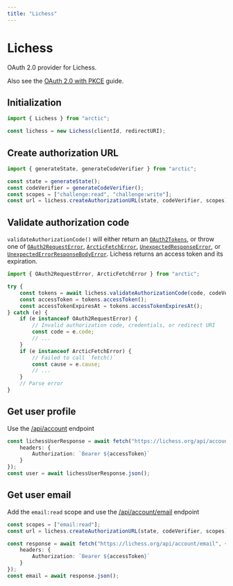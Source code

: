```yaml
---
title: "Lichess"
---
```


# Lichess

OAuth 2.0 provider for Lichess.

Also see the [OAuth 2.0 with PKCE](/guides/oauth2-pkce) guide.

## Initialization

```ts
import { Lichess } from "arctic";

const lichess = new Lichess(clientId, redirectURI);
```

## Create authorization URL

```ts
import { generateState, generateCodeVerifier } from "arctic";

const state = generateState();
const codeVerifier = generateCodeVerifier();
const scopes = ["challenge:read", "challenge:write"];
const url = lichess.createAuthorizationURL(state, codeVerifier, scopes);
```

## Validate authorization code

`validateAuthorizationCode()` will either return an [`OAuth2Tokens`](/reference/main/OAuth2Tokens), or throw one of [`OAuth2RequestError`](/reference/main/OAuth2RequestError), [`ArcticFetchError`](/reference/main/ArcticFetchError), [`UnexpectedResponseError`](/reference/main/UnexpectedResponseError), or [`UnexpectedErrorResponseBodyError`](/reference/main/UnexpectedErrorResponseBodyError). Lichess returns an access token and its expiration.

```ts
import { OAuth2RequestError, ArcticFetchError } from "arctic";

try {
	const tokens = await lichess.validateAuthorizationCode(code, codeVerifier);
	const accessToken = tokens.accessToken();
	const accessTokenExpiresAt = tokens.accessTokenExpiresAt();
} catch (e) {
	if (e instanceof OAuth2RequestError) {
		// Invalid authorization code, credentials, or redirect URI
		const code = e.code;
		// ...
	}
	if (e instanceof ArcticFetchError) {
		// Failed to call `fetch()`
		const cause = e.cause;
		// ...
	}
	// Parse error
}
```

## Get user profile

Use the [/api/account](https://lichess.org/api#tag/Account/operation/accountMe) endpoint

```ts
const lichessUserResponse = await fetch("https://lichess.org/api/account", {
	headers: {
		Authorization: `Bearer ${accessToken}`
	}
});
const user = await lichessUserResponse.json();
```

## Get user email

Add the `email:read` scope and use the [/api/account/email](https://lichess.org/api#tag/Account/operation/accountEmail) endpoint

```ts
const scopes = ["email:read"];
const url = lichess.createAuthorizationURL(state, codeVerifier, scopes);
```

```ts
const response = await fetch("https://lichess.org/api/account/email", {
	headers: {
		Authorization: `Bearer ${accessToken}`
	}
});
const email = await response.json();
```

